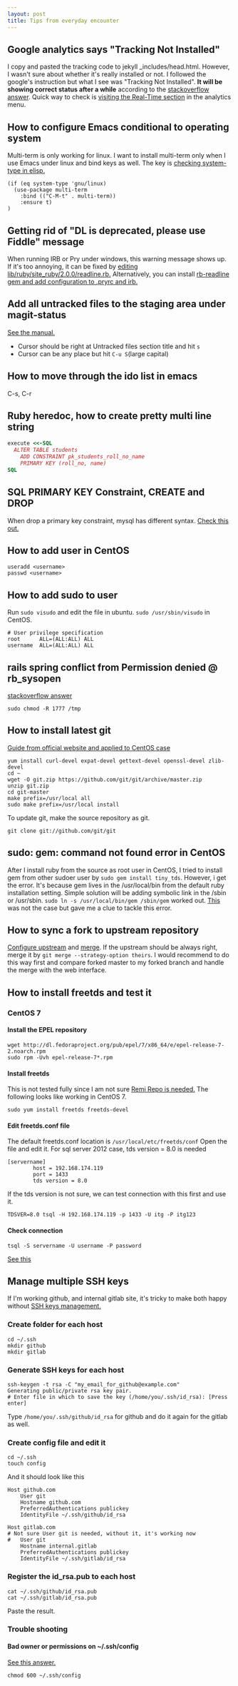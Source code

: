 ```yaml
---
layout: post
title: Tips from everyday encounter
---
```


## Google analytics says "Tracking Not Installed"
I copy and pasted the tracking code to jekyll _includes/head.html. However, I wasn't sure about whether it's really installed or not. I followed the google's instruction but what I see was "Tracking Not Installed". **It will be showing correct status after a while** according to the [stackoverflow answer](http://stackoverflow.com/questions/16952379/google-analytics-says-tracking-not-installed-but-i-see-it-working). Quick way to check is [visiting the Real-Time section](https://support.google.com/analytics/answer/1638635?hl=en) in the analytics menu.


## How to configure Emacs conditional to operating system
Multi-term is only working for linux. I want to install multi-term only when I use Emacs under linux and bind keys as well. The key is [checking system-type in elisp.](http://stackoverflow.com/questions/1817257/how-to-determine-operating-system-in-elisp)

```
(if (eq system-type 'gnu/linux)
  (use-package multi-term
    :bind (("C-M-t" . multi-term))
    :ensure t)
)
```

## Getting rid of "DL is deprecated, please use Fiddle" message
When running IRB or Pry under windows, this warning message shows up. If it's too annoying, it can be fixed by [editing lib/ruby/site_ruby/2.0.0/readline.rb.](http://stackoverflow.com/questions/15590450/ruby-2-0-0p0-irb-error-dl-is-deprecated-please-use-fiddle) Alternatively, you can install [rb-readline gem and add configuration to .pryrc and irb.](http://zcoding.blogspot.sg/2014/04/get-rid-of-dl-deprecated-message-from.html)


## Add all untracked files to the staging area under magit-status
[See the manual.](http://magit.github.io/magit.html#Untracked-files)

* Cursor should be right at Untracked files section title and hit ```s```
* Cursor can be any place but hit ```C-u S```(large capital)

## How to move through the ido list in emacs
C-s, C-r


## Ruby heredoc, how to create pretty multi line string
```ruby
execute <<-SQL
  ALTER TABLE students
	ADD CONSTRAINT pk_students_roll_no_name
	PRIMARY KEY (roll_no, name)
SQL
```

## SQL PRIMARY KEY Constraint, CREATE and DROP
When drop a primary key constraint, mysql has different syntax. [Check this out.](http://www.w3schools.com/sql/sql_primarykey.asp)


## How to add user in CentOS

```
useradd <username>
passwd <username>
```


## How to add sudo to user
Run `sudo visudo` and edit the file in ubuntu. `sudo /usr/sbin/visudo` in CentOS.

```
# User privilege specification
root      ALL=(ALL:ALL) ALL
username  ALL=(ALL:ALL) ALL
```

## rails spring conflict from Permission denied @ rb_sysopen
[stackoverflow answer](http://stackoverflow.com/questions/23822491/ruby-on-rails-permission-denied-when-using-rails-generate-controller-welcome)

```
sudo chmod -R 1777 /tmp
```

## How to install latest git
[Guide from official website and applied to CentOS case](http://git-scm.com/book/en/Getting-Started-Installing-Git)

```
yum install curl-devel expat-devel gettext-devel openssl-devel zlib-devel
cd ~
wget -O git.zip https://github.com/git/git/archive/master.zip
unzip git.zip
cd git-master
make prefix=/usr/local all
sudo make prefix=/usr/local install
```

To update git, make the source repository as git.

```
git clone git://github.com/git/git
```

## sudo: gem: command not found error in CentOS
After I install ruby from the source as root user in CentOS, I tried to install gem from other sudoer user by `sudo gem install tiny_tds`. However, i get the error. It's because gem lives in the /usr/local/bin from the default ruby installation setting. Simple solution will be adding symbolic link in the /sbin or /usr/sbin. `sudo ln -s /usr/local/bin/gem /sbin/gem` worked out. [This](http://tutcenter.com/linux/centos/fixing-sudo-service-command-not-found/) was not the case but gave me a clue to tackle this error.

## How to sync a fork to upstream repository
[Configure upstream](https://help.github.com/articles/configuring-a-remote-for-a-fork/) and [merge](https://help.github.com/articles/syncing-a-fork/). If the upstream should be always right, merge it by `git merge --strategy-option theirs`. I would recommend to do this way first and compare forked master to my forked branch and handle the merge with the web interface.

## How to install freetds and test it
### CentOS 7
#### Install the EPEL repository
```
wget http://dl.fedoraproject.org/pub/epel/7/x86_64/e/epel-release-7-2.noarch.rpm
sudo rpm -Uvh epel-release-7*.rpm
```

#### Install freetds
This is not tested fully since I am not sure [Remi Repo is needed.](http://bloke.org/linux/freeds/) The following looks like working in CentOS 7.
```
sudo yum install freetds freetds-devel
```

#### Edit freetds.conf file
The default freetds.conf location is `/usr/local/etc/freetds/conf` Open the file and edit it. For sql server 2012 case, tds version = 8.0 is needed

```
[servername]
        host = 192.168.174.119
        port = 1433
        tds version = 8.0
```

If the tds version is not sure, we can test connection with this first and use it.

```
TDSVER=8.0 tsql -H 192.168.174.119 -p 1433 -U itg -P itg123
```

#### Check connection

```
tsql -S servername -U username -P password
```

[See this](http://www.freetds.org/userguide/confirminstall.htm)


## Manage multiple SSH keys
If I'm working  github, and internal gitlab site, it's tricky to make both happy without [SSH keys management.](http://www.robotgoblin.co.uk/blog/2012/07/24/managing-multiple-ssh-keys/)

### Create folder for each host

```
cd ~/.ssh
mkdir github
mkdir gitlab
```

### Generate SSH keys for each host

```
ssh-keygen -t rsa -C "my_email_for_github@example.com"
Generating public/private rsa key pair.
# Enter file in which to save the key (/home/you/.ssh/id_rsa): [Press enter]
```

Type `/home/you/.ssh/github/id_rsa` for github and do it again for the gitlab as well.

### Create config file and edit it

```
cd ~/.ssh
touch config
```

And it should look like this

```
Host github.com
	User git
	Hostname github.com
	PreferredAuthentications publickey
	IdentityFile ~/.ssh/github/id_rsa

Host gitlab.com
# Not sure User git is needed, without it, it's working now
#	User git 
	Hostname internal.gitlab
	PreferredAuthentications publickey
	IdentityFile ~/.ssh/gitlab/id_rsa
```

### Register the id_rsa.pub to each host
```
cat ~/.ssh/github/id_rsa.pub
cat ~/.ssh/gitlab/id_rsa.pub
```
Paste the result.

### Trouble shooting
#### Bad owner or permissions on ~/.ssh/config
[See this answer.](http://serverfault.com/questions/253313/ssh-hostname-returns-bad-owner-or-permissions-on-ssh-config)

```
chmod 600 ~/.ssh/config
```
